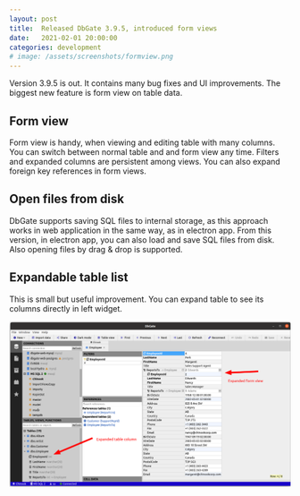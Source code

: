 ```yaml
---
layout: post
title:  Released DbGate 3.9.5, introduced form views
date:   2021-02-01 20:00:00
categories: development
# image: /assets/screenshots/formview.png
---
```


Version 3.9.5 is out. It contains many bug fixes and UI improvements. The biggest new feature is form view on table data.

## Form view
Form view is handy, when viewing and editing table with many columns. You can switch between normal table and and form view any time. Filters and expanded columns are persistent among views. You can also expand foreign key references in form views.

## Open files from disk
DbGate supports saving SQL files to internal storage, as this approach works in web application in the same way, as in electron app. From this version, in electron app, you can also load and save SQL files from disk. Also opening files by drag & drop is supported.

## Expandable table list
This is small but useful improvement. You can expand table to see its columns directly in left widget.

![screenshot](/assets/screenshots/version-3-9-5.png)